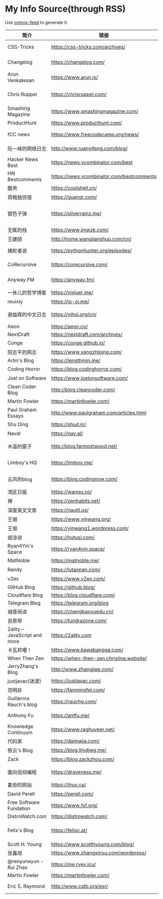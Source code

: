 # My Info Source(through RSS)

Use [osmos::feed](https://github.com/osmoscraft/osmosfeed) to generate it.

| 简介                           | 链接                                        | 标签                              |
| ---------------------------- | ----------------------------------------- | ------------------------------- |
| CSS-Tricks                   | https://css-tricks.com/archives/          | Front-end; CSS                  |
| Changelog                    | https://changelog.com/                    | podcast; 技术                     |
| Arun Venkatesan              | https://www.arun.is/                      | 设计; 摄影                          |
| Chris Ruppel                 | https://chrisruppel.com/                  | Web Developer; Traveler         |
| Smashing Magazine            | https://www.smashingmagazine.com/         | general technology              |
| ProductHunt                  | https://www.producthunt.com/              | 科技产品                            |
| fCC news                     | https://www.freecodecamp.org/news/        | general technology              |
| 阮一峰的网络日志                     | http://www.ruanyifeng.com/blog/           | general technology              |
| Hacker News Best             | https://news.ycombinator.com/best         | general technology              |
| HN Bestcomments              | https://news.ycombinator.com/bestcomments | 技术评论                            |
| 酷壳                           | https://coolshell.cn/                     | 后端                              |
| 荷戟独彷徨                        | https://guanqr.com/                       | 生活; 思想                          |
| 银色子弹                         | https://silverrainz.me/                   | 向Ta学习; Sphinx笔记系统               |
| 无辄的栈                         | https://www.imwzk.com/                    | Go                              |
| 王建硕                          | http://home.wangjianshuo.com/cn/          | 思想                              |
| 捕蛇者说                         | https://pythonhunter.org/episodes/        | podcast; Python                 |
| CoRecursive                  | https://corecursive.com/                  | podcast; code                   |
| Anyway.FM                    | https://anyway.fm/                        | podcast; 设计                     |
| 一休儿的哲学博客                     | https://yixiuer.me/                       | 哲学; 思想                          |
| reuixiy                      | https://io-oi.me/                         | 技术; 生活                          |
| 谢益辉的中文日志                     | https://yihui.org/cn/                     | 读书笔记; 思想                        |
| Aeon                         | https://aeon.co/                          | thinking                        |
| NextDraft                    | https://nextdraft.com/archives/           | general                         |
| Conge                        | https://conge.github.io/                  | 生活                              |
| 阳志平的网志                       | https://www.yangzhiping.com/              | 认知科学                            |
| Artin's Blog                 | https://lengthmin.me/                     | Front-end                       |
| Coding Horror                | https://blog.codinghorror.com/            | 推荐                              |
| Joel on Software             | https://www.joelonsoftware.com/           | 推荐                              |
| Clean Coder Blog             | http://blog.cleancoder.com/               | 推荐                              |
| Martin Fowler                | https://martinfowler.com/                 | 推荐                              |
| Paul Graham Essays           | http://www.paulgraham.com/articles.html   | 推荐                              |
| Shu Ding                     | https://shud.in/                          | 思考; 艺术                          |
| Naval                        | https://nav.al/                           | 思考; 认知                          |
| 木遥的窗子                        | http://blog.farmostwood.net/              | 数学; 小说; 随笔                      |
| Limboy's HQ                  | https://limboy.me/                        | 技术; 阅读; 随想                      |
| 云风的blog                      | https://blog.codingnow.com/               | 技术; 随笔; 杂记                      |
| 湾区日报                         | https://wanqu.co/                         | 科技                              |
| 禅                            | https://zenhabits.net/                    | 思想                              |
| 深度英文文章                       | https://nautil.us/                        | 多彩                              |
| 王垠                           | https://www.yinwang.org/                  | 编程                              |
| 王垠                           | https://yinwang1.wordpress.com/           | 思想                              |
| 胡涂说                          | https://hutusi.com/                       | 技术                              |
| Ryan4Yin's Space             | https://ryan4yin.space/                   | 后端                              |
| MatNoble                     | https://matnoble.me/                      | 数学                              |
| Randy                        | https://lutaonan.com/                     | 前端                              |
| v2ex                         | https://www.v2ex.com/                     | 技术; 创意                          |
| GitHub Blog                  | https://github.blog/                      | GitHub                          |
| Cloudflare Blog              | https://blog.cloudflare.com/              | Cloudflare                      |
| Telegram Blog                | https://telegram.org/blog                 | Telegram                        |
| 城堡阅读                         | https://chengbaoyuedu.cn/                 | 阅读                              |
| 苔原带                          | https://tundrazone.com/                   | 苔原通信                            |
| 2ality – JavaScript and more | https://2ality.com                        | JS                              |
| 卡瓦邦噶！                        | https://www.kawabangga.com/               | Python                          |
| When Then Zen                | https://when-then-zen.christine.website/  | meditation                      |
| JerryZhang's Blog            | http://www.zhangjiee.com/                 | 技术; 思考                          |
| justjavac(迷渡)                | https://justjavac.com/                    | JS                              |
| 范明非                          | https://fanmingfei.com/                   | CSS                             |
| Guillermo Rauch's blog       | https://rauchg.com/                       | Vercel                          |
| Anthony Fu                   | https://antfu.me/                         | Open Source                     |
| Knowledge Continuum          | https://www.raghuveer.net/                | 哲学                              |
| 代码家                          | https://daimajia.com/                     | 思考                              |
| 依云's Blog                    | https://blog.lilydjwg.me/                 | Arch Linux                      |
| Zack                         | https://blog.zackzhou.com/                | 思考                              |
| 面向信仰编程                       | https://draveness.me/                     | 系统设计; 思考                        |
| 霍炬的网站                        | https://jhuo.ca/                          | 互联网历史                           |
| David Perell                 | https://perell.com/                       | 深度文章                            |
| Free Software Fundation      | https://www.fsf.org/                      | Open Source                     |
| DistroWatch.com              | https://distrowatch.com/                  | Distro                          |
| Felix's Blog                 | https://felixc.at/                        | Old-school Arch Linux Developer |
| Scott H. Young               | https://www.scotthyoung.com/blog/         | Learn                           |
| 张鑫旭                          | https://www.zhangxinxu.com/wordpress/     | 前端                              |
| @renyuneyun - Rui Zhao       | https://me.ryey.icu/                      | Arch User                       |
| Martin Fowler                | https://martinfowler.com/                 | Refactoring                     |
| Eric S. Raymond              | http://www.catb.org/esr/                  | long-time hacker                |